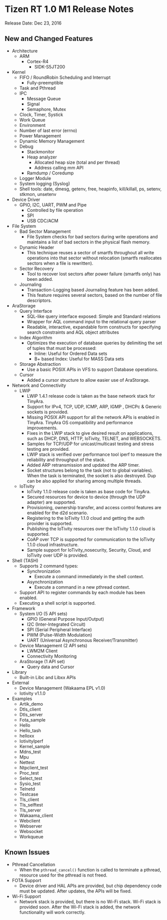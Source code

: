 # Tizen RT 1.0 M1 Release Notes

Release Date: Dec 23, 2016

## New and Changed Features

- Architecture
  - ARM
    - Cortex-R4
      - SIDK-S5JT200
- Kernel
  - FIFO / RoundRobin Scheduling and Interrupt
    - Fully-preemptible
  - Task and Pthread
  - IPC
    - Message Queue
    - Signal
    - Semaphore, Mutex
  - Clock, Timer, Systick
  - Work Queue
  - Environment
  - Number of last error (errno)
  - Power Management
  - Dynamic Memory Management
  - Debug
    - Stackmonitor
    - Heap analyzer
      - Allocated heap size (total and per thread)
      - Address calling mm API
    - Ramdump / Coredump
  - Logger Module
  - System logging (Syslog)
  - Shell tools: date, dmesg, getenv, free, heapinfo, kill/killall, ps, setenv, stkmon, unsetenv
- Device Driver
  - GPIO, I2C, UART, PWM and Pipe
    - Controlled by file operation
    - SPI
    - USB CDC/ACM
- File System
  - Bad Sector Management
    - File System checks for bad sectors during write operations and maintains a list of bad sectors in the physical flash memory.
  - Dynamic Header
    - This technique reuses a sector of smartfs throughout all write operations into that sector without relocation (smartfs reallocates sectors when a file is rewritten).
  - Sector Recovery
    - Tool to recover lost sectors after power failure (smartfs only) has been added.
  - Journaling
    - Transaction-Logging based Journaling feature has been added.
    - This feature requires several sectors, based on the number of file descriptors.
- AraStorage
  - Query Interface
    - SQL-like query interface exposed: Simple and Standard relations
    - Wrapper for AQL command input to the relational query parser
    - Readable, interactive, expandable form constructs for specifying search constraints and AQL object attributes
  - Index Algorithm
    - Optimizes the execution of database queries by delimiting the set of tuples that must be processed:
      - Inline: Useful for Ordered Data sets
      - B+ based Index: Useful for MASS Data sets
  - Storage Abstraction
    - Use a basic POSIX APIs in VFS to support Database operations.
  - Cursor
    - Added a cursor structure to allow easier use of AraStorage.
- Network and Connectivity
  - LWIP
    - LWIP 1.4.1 release code is taken as the base network stack for TinyAra.
    - Support for IPv4, TCP, UDP, ICMP, ARP, IGMP , DHCPc & Generic sockets is provided.
    - Missing POSIX API support for all the network APIs is enabled in TinyAra. TinyAra OS compatibility and performance improvements.
    - Fixes in the LWIP stack to give desired result on applications, such as DHCP, DNS, HTTP, IoTivity, TELNET, and WEBSOCKETS.
    - Samples for TCP/UDP for unicast/multicast testing and stress testing are provided.
    - LWIP stack is verified over performance tool iperf to measure the reliability and throughput of the stack.
    - Added ARP retransmission and updated the ARP timer.
    - Socket structures belong to the task (not to global variables). When the task is terminated, the socket is also destroyed. Dup can be also applied for sharing among multiple threads.
  - IoTivity
    - IoTivity 1.1.0 release code is taken as base code for TinyAra.
    - Secured resources for device to device (through the UDP adapter) are supported.
    - Provisioning, ownership transfer, and access control features are enabled for the d2d scenario.
    - Registering to the IoTivity 1.1.0 cloud and getting the auth provider is supported.
    - Publishing the IoTivity resources over the IoTivity 1.1.0 cloud is supported.
    - CoAP over TCP is supported for communication to the IoTivity 1.1.0 cloud infrastructure.
    - Sample support for IoTivity_nosecurity, Security, Cloud, and IoTivity over UDP is provided.
- Shell (TASH)
  - Supports 2 command types:
    - Synchronization
      - Execute a command immediately in the shell context.
    - Asynchronization
      - Execute a command in a new pthread context.
  - Support API to register commands by each module has been enabled.
  - Executing a shell script is supported.
- Framework
  - System I/O (5 API sets)
    - GPIO (General Purpose Input/Output)
    - I2C (Inter-Integrated Circuit)
    - SPI (Serial Peripheral Interface)
    - PWM (Pulse-Width Modulation)
    - UART (Universal Asynchronous Receiver/Transmitter)
  - Device Management (2 API sets)
    - LWM2M Client
    - Connectivity Monitoring
  - AraStorage (1 API set)
    - Query data and Cursor
- Library
  - Built-in Libc and Libxx APIs
- External
  - Device Management (Wakaama EPL v1.0)
  - Iotivity v1.1.0
- Examples
  - Artik_demo
  - Dtls_client
  - Dtls_server
  - Fota_sample
  - Hello
  - Hello_tash
  - helloxx
  - IotivityIperf
  - Kernel_sample
  - Mdns_test
  - Mpu
  - Nettest
  - Ntpclient_test
  - Proc_test
  - Select_test
  - Sysio_test
  - Telnetd
  - Testcase
  - Tls_client
  - Tls_selftest
  - Tls_server
  - Wakaama_client
  - Webclient
  - Webserver
  - Websocket
  - Workqueue

## Known Issues

- Pthread Cancellation
  - When the `pthread_cancel()` function is called to terminate a pthread, resource used for the pthread is not freed.
- FOTA Support
  - Device driver and HAL APIs are provided, but chip dependency code must be updated. After updates, the APIs will be fixed.
- Wi-Fi Support
  - Network stack is provided, but there is no Wi-Fi stack.  Wi-Fi stack is provided soon. After the Wi-Fi stack is added, the network functionality will work correctly.
